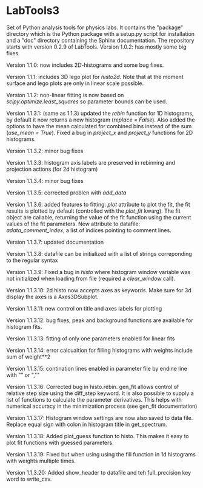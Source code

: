# LabTools3
Set of Python analysis tools for physics labs. It contains the "package" directory which is the Python package with a setup.py script for installation and
a "doc" directory containing the Sphinx documentation. The repository starts with version 0.2.9 of LabTools.
Version 1.0.2:  has mostly some big fixes.

Version 1.1.0:  now includes 2D-histograms and some bug fixes.

Version 1.1.1:  includes 3D lego plot for *histo2d*. Note that at the moment surface and lego plots are only in linear scale possible.

Version 1.1.2:  non-linear fitting is now based on *scipy.optimize.least_squares* so parameter bounds can be used.

Version 1.1.3.1:  (same as 1.1.3) updated the *rebin* function for 1D histograms, by default it now returns a new histogram (*replace = False*). Also added the options to have the mean calculated for combined bins instead of the sum (*use_mean = True*). Fixed a bug in *project_x* and *project_y* functions for 2D histograms.

Version 1.1.3.2: minor bug fixes

Version 1.1.3.3: histogram axis labels are preserved in rebinning and projection actions (for 2d histogram)

Version 1.1.3.4: minor bug fixes

Version 1.1.3.5: corrected problen with *add_data*

Version 1.1.3.6: added features to fitting: *plot* attribute to plot the fit, the fit results is plotted by default (controlled with the *plot_fit* kwarg). The fit object are callable, returning the value of the fit function using the current values of the fit parameters. New attribute to datafile: *adata\_comment\_index*, a list of indices pointing to comment lines.
 
Version 1.1.3.7: updated documentation

Version 1.1.3.8: datafile can be initialized with a list of strings correponding to the regular syntax

Version 1.1.3.9: Fixed a bug in *histo* where histogram window variable was not initialized when loading from file (required a *clear_window* call).

Version 1.1.3.10: 2d histo now accepts axes as keywords. Make sure for 3d display the axes is a Axes3DSubplot.

Version 1.1.3.11: new control on title and axes labels for plotting

Version 1.1.3.12: bug fixes, peak and background functions are available for histogram fits.

Version 1.1.3.13: fitting of only one parameters enabled for linear fits

Version 1.1.3.14: error calcualtion for filling histograms with weights include sum of weight**2 

Version 1.1.3.15: contination lines enabled in parameter file by endine line with "\" or ","" 

Version 1.1.3.16: Corrected bug in histo.rebin. gen_fit allows control of relative step size using the diff_step keyword. It is also possible to supply a list of functions to calculate the parameter derivatives. This helps with numerical accuracy in the minimization process (see gen_fit documentation) 

Version 1.1.3.17: Histogram window settings are now also saved to data file. Replace equal sign with colon in histogram title in get_spectrum. 

Version 1.1.3.18: Added plot_guess function to histo. This makes it easy to plot fit functions with guessed parameters. 

Version 1.1.3.19: Fixed but when using using the fill function in 1d histograms with weights multiple times.

Version 1.1.3.20: Added show_header to datafile and teh full_precision key word to write_csv.